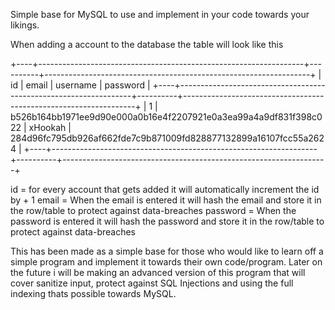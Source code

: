 Simple base for MySQL to use and implement in your code towards your likings.

When adding a account to the database the table will look like this

+----+------------------------------------------------------------------+----------+------------------------------------------------------------------+
| id | email                                                            | username | password                                                         |
+----+------------------------------------------------------------------+----------+------------------------------------------------------------------+
|  1 | b526b164bb1971ee9d90e000a0b16e4f2207921e0a3ea99a4a9df831f398c022 | xHookah  | 284d96fc795db926af662fde7c9b871009fd828877132899a16107fcc55a2624 |
+----+------------------------------------------------------------------+----------+------------------------------------------------------------------+

 id = for every account that gets added it will automatically increment the id by + 1
 email = When the email is entered it will hash the email and store it in the row/table to protect against data-breaches
 password = When the password is entered it will hash the password and store it in the row/table to protect against data-breaches
 
 This has been made as a simple base for those who would like to learn off a simple program and implement it towards their own code/program.
 Later on the future i will be making an advanced version of this program that will cover sanitize input, protect against SQL Injections and using the full indexing thats possible towards MySQL.
